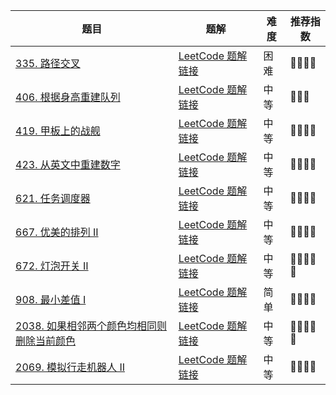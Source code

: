 | 题目                                                         | 题解                                                         | 难度 | 推荐指数 |
| ------------------------------------------------------------ | ------------------------------------------------------------ | ---- | -------- |
| [335. 路径交叉](https://leetcode-cn.com/problems/self-crossing/) | [LeetCode 题解链接](https://leetcode-cn.com/problems/self-crossing/solution/gong-shui-san-xie-fen-qing-kuang-tao-lun-zdrb/) | 困难 | 🤩🤩🤩🤩     |
| [406. 根据身高重建队列](https://leetcode.cn/problems/queue-reconstruction-by-height/) | [LeetCode 题解链接](https://leetcode.cn/problems/queue-reconstruction-by-height/solution/by-ac_oier-fda2/) | 中等 | 🤩🤩🤩      |
| [419. 甲板上的战舰](https://leetcode-cn.com/problems/battleships-in-a-board/) | [LeetCode 题解链接](https://leetcode-cn.com/problems/battleships-in-a-board/solution/gong-shui-san-xie-ji-chong-sao-miao-xian-trmc/) | 中等 | 🤩🤩🤩🤩     |
| [423. 从英文中重建数字](https://leetcode-cn.com/problems/reconstruct-original-digits-from-english/) | [LeetCode 题解链接](https://leetcode-cn.com/problems/reconstruct-original-digits-from-english/solution/gong-shui-san-xie-nao-jin-ji-zhuan-wan-m-vg7a/) | 中等 | 🤩🤩🤩🤩     |
| [621. 任务调度器](https://leetcode.cn/problems/task-scheduler/) | [LeetCode 题解链接](https://leetcode.cn/problems/task-scheduler/solution/by-ac_oier-3560/) | 中等 | 🤩🤩🤩🤩     |
| [667. 优美的排列 II](https://leetcode.cn/problems/beautiful-arrangement-ii/) | [LeetCode 题解链接](https://leetcode.cn/problems/beautiful-arrangement-ii/solution/by-ac_oier-lyns/) | 中等 | 🤩🤩🤩🤩     |
| [672. 灯泡开关 Ⅱ](https://leetcode.cn/problems/bulb-switcher-ii/) | [LeetCode 题解链接](https://leetcode.cn/problems/bulb-switcher-ii/solution/by-ac_oier-3ttx/) | 中等 | 🤩🤩🤩🤩🤩    |
| [908. 最小差值 I](https://leetcode.cn/problems/smallest-range-i/) | [LeetCode 题解链接](https://leetcode.cn/problems/smallest-range-i/solution/by-ac_oier-7fh0/) | 简单 | 🤩🤩🤩🤩     |
| [2038. 如果相邻两个颜色均相同则删除当前颜色](https://leetcode-cn.com/problems/remove-colored-pieces-if-both-neighbors-are-the-same-color/) | [LeetCode 题解链接](https://leetcode-cn.com/problems/remove-colored-pieces-if-both-neighbors-are-the-same-color/solution/gong-shui-san-xie-nao-jin-ji-zhuan-wan-y-a8xm/) | 中等 | 🤩🤩🤩🤩🤩    |
| [2069. 模拟行走机器人 II](https://leetcode-cn.com/problems/walking-robot-simulation-ii/) | [LeetCode 题解链接](https://leetcode-cn.com/problems/walking-robot-simulation-ii/solution/by-ac_oier-6zib/) | 中等 | 🤩🤩🤩🤩     |


